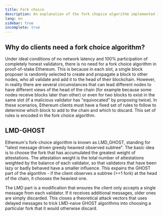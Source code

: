 ```yaml
---
title: Fork choice
description: An explanation of the fork chopice algorithm implemented in proof-of-stake Ethereum.
lang: en
sidebar: true
incomplete: true
---
```


## Why do clients need a fork choice algorithm?

Under ideal conditions of no network latency and 100% participation of completely honest validators, there is no need for a fork choice algorithm in proof-of-stake Ethereum. This is because in each slot, a single block proposer is randomly selected to create and propagate a block to other nodes, who all validate and add it to the head of their blockchain. However, in reality there are several circumstances that can lead different nodes to have different views of the head of the chain (for example because some nodes receive blocks later than other) or even for two blocks to exist in the same slot (if a malicious validator has "equivocated" by proposing twice). In these scenarios, Ethereum clients must have a fixed set of rules to follow to determine which block to add to the chain and which to discard. This set of rules is encoded in the fork choice algorithm.

## LMD-GHOST

Ethereum's fork-choice algorithm is known as LMD_GHOST, standing for "latest message driven greedy heaviest observed subtree". The basic idea is to choose the fork that has accumulated the greatest weight of attestations. The attestation weight is the total number of attestations weighted by the balance of each validator, so that validators that have been lazy or badly behaved have a smaller influence. This expains the GHOST part of the algorithm - if the client observes a subtree (>=1 fork) at the head of the chain, it chooses the heaviest one.

The LMD part is a modification that ensures the client only accepts a single message from each validator. If it receives additional messages, older ones are simply discarded. This closes a theoretical attack vectors that uses delayed messages to trick LMD-naive GHOST algorithms into choosing a particular fork that it would otherwise discard.
